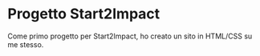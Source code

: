 # Progetto Start2Impact

Come primo progetto per Start2Impact, ho creato un sito in HTML/CSS su me stesso.
 
